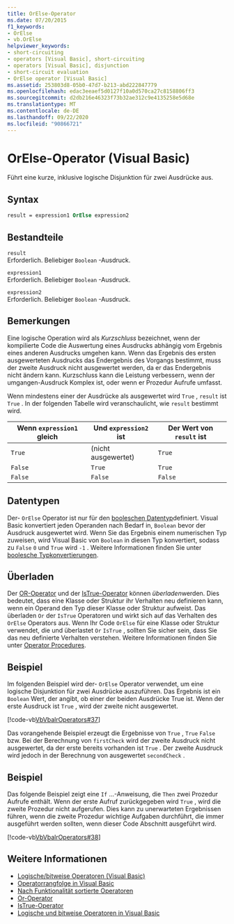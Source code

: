 ```yaml
---
title: OrElse-Operator
ms.date: 07/20/2015
f1_keywords:
- OrElse
- vb.OrElse
helpviewer_keywords:
- short-circuiting
- operators [Visual Basic], short-circuiting
- operators [Visual Basic], disjunction
- short-circuit evaluation
- OrElse operator [Visual Basic]
ms.assetid: 253803d8-05b0-47d7-b213-abd222847779
ms.openlocfilehash: edac3eeaef5d0127f10a0d570ca27c8158806ff3
ms.sourcegitcommit: d2db216e46323f73b32ae312c9e4135258e5d68e
ms.translationtype: MT
ms.contentlocale: de-DE
ms.lasthandoff: 09/22/2020
ms.locfileid: "90866721"
---
```

# <a name="orelse-operator-visual-basic"></a>OrElse-Operator (Visual Basic)

Führt eine kurze, inklusive logische Disjunktion für zwei Ausdrücke aus.  
  
## <a name="syntax"></a>Syntax  
  
```vb
result = expression1 OrElse expression2  
```  
  
## <a name="parts"></a>Bestandteile  

 `result`  
 Erforderlich. Beliebiger `Boolean` -Ausdruck.  
  
 `expression1`  
 Erforderlich. Beliebiger `Boolean` -Ausdruck.  
  
 `expression2`  
 Erforderlich. Beliebiger `Boolean` -Ausdruck.  
  
## <a name="remarks"></a>Bemerkungen  

 Eine logische Operation wird als *Kurzschluss* bezeichnet, wenn der kompilierte Code die Auswertung eines Ausdrucks abhängig vom Ergebnis eines anderen Ausdrucks umgehen kann. Wenn das Ergebnis des ersten ausgewerteten Ausdrucks das Endergebnis des Vorgangs bestimmt, muss der zweite Ausdruck nicht ausgewertet werden, da er das Endergebnis nicht ändern kann. Kurzschluss kann die Leistung verbessern, wenn der umgangen-Ausdruck Komplex ist, oder wenn er Prozedur Aufrufe umfasst.  
  
 Wenn mindestens einer der Ausdrücke als ausgewertet wird `True` , `result` ist `True` . In der folgenden Tabelle wird veranschaulicht, wie `result` bestimmt wird.  
  
|Wenn `expression1` gleich |Und `expression2` ist|Der Wert von `result` ist|  
|-------------------------|--------------------------|------------------------------|  
|`True`|(nicht ausgewertet)|`True`|  
|`False`|`True`|`True`|  
|`False`|`False`|`False`|  
  
## <a name="data-types"></a>Datentypen  

 Der- `OrElse` Operator ist nur für den [booleschen Datentyp](../data-types/boolean-data-type.md)definiert. Visual Basic konvertiert jeden Operanden nach Bedarf in, `Boolean` bevor der Ausdruck ausgewertet wird. Wenn Sie das Ergebnis einem numerischen Typ zuweisen, wird Visual Basic von `Boolean` in diesen Typ konvertiert, sodass zu `False` `0` und `True` wird `-1` .
Weitere Informationen finden Sie unter [boolesche Typkonvertierungen](../data-types/boolean-data-type.md#type-conversions).
  
## <a name="overloading"></a>Überladen  

 Der [OR-Operator](or-operator.md) und der [IsTrue-Operator](istrue-operator.md) können *überladen*werden. Dies bedeutet, dass eine Klasse oder Struktur ihr Verhalten neu definieren kann, wenn ein Operand den Typ dieser Klasse oder Struktur aufweist. Das überladen `Or` der `IsTrue` Operatoren und wirkt sich auf das Verhalten des `OrElse` Operators aus. Wenn Ihr Code `OrElse` für eine Klasse oder Struktur verwendet, die und überlastet `Or` `IsTrue` , sollten Sie sicher sein, dass Sie das neu definierte Verhalten verstehen. Weitere Informationen finden Sie unter [Operator Procedures](../../programming-guide/language-features/procedures/operator-procedures.md).  
  
## <a name="example"></a>Beispiel  

 Im folgenden Beispiel wird der- `OrElse` Operator verwendet, um eine logische Disjunktion für zwei Ausdrücke auszuführen. Das Ergebnis ist ein `Boolean` Wert, der angibt, ob einer der beiden Ausdrücke True ist. Wenn der erste Ausdruck ist `True` , wird der zweite nicht ausgewertet.  
  
 [!code-vb[VbVbalrOperators#37](~/samples/snippets/visualbasic/VS_Snippets_VBCSharp/VbVbalrOperators/VB/Class1.vb#37)]  
  
 Das vorangehende Beispiel erzeugt die Ergebnisse von `True` , `True` `False` bzw. Bei der Berechnung von `firstCheck` wird der zweite Ausdruck nicht ausgewertet, da der erste bereits vorhanden ist `True` . Der zweite Ausdruck wird jedoch in der Berechnung von ausgewertet `secondCheck` .  
  
## <a name="example"></a>Beispiel  

 Das folgende Beispiel zeigt eine `If` ...-Anweisung, die `Then` zwei Prozedur Aufrufe enthält. Wenn der erste Aufruf zurückgegeben wird `True` , wird die zweite Prozedur nicht aufgerufen. Dies kann zu unerwarteten Ergebnissen führen, wenn die zweite Prozedur wichtige Aufgaben durchführt, die immer ausgeführt werden sollten, wenn dieser Code Abschnitt ausgeführt wird.  
  
 [!code-vb[VbVbalrOperators#38](~/samples/snippets/visualbasic/VS_Snippets_VBCSharp/VbVbalrOperators/VB/Class1.vb#38)]  
  
## <a name="see-also"></a>Weitere Informationen

- [Logische/bitweise Operatoren (Visual Basic)](logical-bitwise-operators.md)
- [Operatorrangfolge in Visual Basic](operator-precedence.md)
- [Nach Funktionalität sortierte Operatoren](operators-listed-by-functionality.md)
- [Or-Operator](or-operator.md)
- [IsTrue-Operator](istrue-operator.md)
- [Logische und bitweise Operatoren in Visual Basic](../../programming-guide/language-features/operators-and-expressions/logical-and-bitwise-operators.md)

